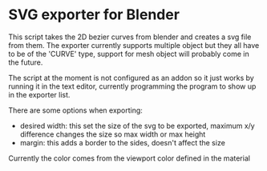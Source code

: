 # SVG exporter for Blender

This script takes the 2D bezier curves from blender and creates a svg file from them.
The exporter currently supports multiple object but they all have to be of the 'CURVE' type,
support for mesh object will probably come in the future.

The script at the moment is not configured as an addon so it just works by running it in the text editor,
currently programming the program to show up in the exporter list.

There are some options when exporting:
* desired width: this set the size of the svg to be exported, maximum x/y difference changes the size so max width or max height
* margin: this adds a border to the sides, doesn't affect the size

Currently the color comes from the viewport color defined in the material
